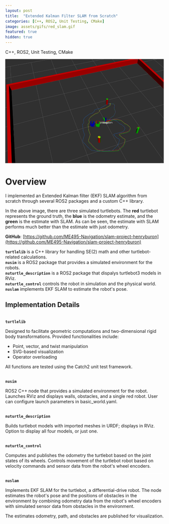 ```yaml
---
layout: post
title:  "Extended Kalman Filter SLAM from Scratch"
categories: [C++, ROS2, Unit Testing, CMake]
image: assets/gifs/red_slam.gif
featured: true
hidden: true
---
```


C++, ROS2, Unit Testing, CMake

<!-- ![SLAM](/assets/images/slam_env.png) -->

![SLAM](/assets/images/slam_img.png)

# Overview


I implemented an Extended Kalman filter (EKF) SLAM algorithm from scratch through several ROS2 packages and a custom C++ library.

In the above image, there are three simulated turtlebots. The **red** turtlebot represents the ground truth, the **blue** is the odometry estimate, and the **green** is the estimate with SLAM. As can be seen, the estimate with SLAM performs much better than the estimate with just odometry.

**GitHub**: [https://github.com/ME495-Navigation/slam-project-henryburon](https://github.com/ME495-Navigation/slam-project-henryburon)

**`turtlelib`** is a C++ library for handling SE(2) math and other turtlebot-related calculations.  
**`nusim`** is a ROS2 package that provides a simulated environment for the robots.  
**`nuturtle_description`** is a ROS2 package that dispalys turtlebot3 models in RViz.  
**`nuturtle_control`** controls the robot in simulation and the physical world.  
**`nuslam`** implements EKF SLAM to estimate the robot's pose.  

<!-- ## Extended Kalman Filter SLAM

EKF SLAM estimates the robot's pose (position and orientation) as it constructs a map of its environment.

The algorithm works by -->




## Implementation Details

<div style="background-color: white; height: 1px;"></div>

**`turtlelib`**

Designed to facilitate geometric computations and two-dimensional rigid body transformations. Provided functionalities include:  
* Point, vector, and twist manipulation
* SVG-based visualization
* Operator overloading

All functions are tested using the Catch2 unit test framework.

<div style="background-color: white; height: 1px;"></div>

**`nusim`**  

ROS2 C++ node that provides a simulated environment for the robot. Launches RViz and displays walls, obstacles, and a single red robot. User can configure launch parameters in basic_world.yaml.

<div style="background-color: white; height: 1px;"></div>

**`nuturtle_description`**    

Builds turtlebot models with imported meshes in URDF; displays in RViz. Option to display all four models, or just one.

<div style="background-color: white; height: 1px;"></div>

**`nuturtle_control`**

Computes and publishes the odometry the turtlebot based on the joint states of its wheels. Controls movement of the turtlebot robot based on velocity commands and sensor data from the robot's wheel encoders. 

<div style="background-color: white; height: 1px;"></div>

**`nuslam`**

Implements EKF SLAM for the turtlebot, a differential-drive robot. The node estimates the robot's pose and the positions of obstacles in the environment by combining odometry data from the robot's wheel encoders with simulated sensor data from obstacles in the environment.

The estimates odometry, path, and obstacles are published for visualization.
